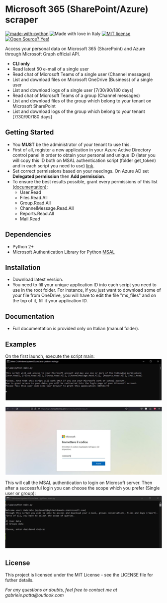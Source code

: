 # Microsoft 365 (SharePoint/Azure) scraper
[![made-with-python](https://img.shields.io/badge/Made%20with-Python-1f425f.svg)](https://www.python.org/) ![Made with love in Italy](https://madewithlove.now.sh/it?colorB=%231472a4) [![MIT license](https://img.shields.io/badge/License-MIT-blue.svg)](https://opensource.org/licenses/MIT) [![Open Source? Yes!](https://badgen.net/badge/Open%20Source%20%3F/Yes%21/blue?icon=github)](https://github.com/Naereen/badges/)

Access your personal data on Microsoft 365 (SharePoint) and Azure through Microsoft Graph official API.

* **CLI only**
* Read latest 50 e-mail of a single user
* Read chat of Microsoft Teams of a single user (Channel messages)
* List and download files on Microsoft OneDrive (Business) of a single user
* List and download logs of a single user [7/30/90/180 days]
* Read chat of Microsoft Teams of a group (Channel messages)
* List and download files of the group which belong to your tenant on Microsoft SharePoint
* List and download logs of the group which belong to your tenant [7/30/90/180 days]

## Getting Started

* You **MUST** be the administrator of your tenant to use this.
* First of all, register a new application in your Azure Active Directory control panel in order to obtain your personal and unique ID (later you will copy this ID both on MSAL authentication script (folder get_token) and in each script you need to use) [link](https://learn.microsoft.com/en-us/azure/active-directory/develop/quickstart-register-app).
* Set correct permissions based on your needings. On Azure AD set **Delegated permission** then **Add permission**.
* To ensure the best results possible, grant every permissions of this list [(documentation)](https://learn.microsoft.com/en-us/azure/active-directory/develop/quickstart-configure-app-access-web-apis):
    * User.Read
    * Files.Read.All
    * Group.Read.All
    * ChannelMessage.Read.All
    * Reports.Read.All
    * Mail.Read

## Dependencies

* Python 2+
* Microsoft Authentication Library for Python [MSAL](https://github.com/AzureAD/microsoft-authentication-library-for-python)

## Installation
* Download latest version.
* You need to fill your unique application ID into each script you need to use in the root folder. For instance, if you just want to download some of your file from OneDrive, you will have to edit the file "ms_files" and on the top of it, fill it your application ID.

## Documentation
* Full documentation is provided only on Italian (manual folder).


## Examples

On the first launch, execute the script main:
![Entrypoint](img/entrypoint.png)

This will call the MSAL authentication to login on Microsoft server. Then after a successful login you can choose the scope which you prefer (Single user or group):
![Final](img/final.png)

## License

This project is licensed under the MIT License - see the LICENSE file for futher details.

_For any questions or doubts, feel free to contact me at gabriele.patta@outlook.com_